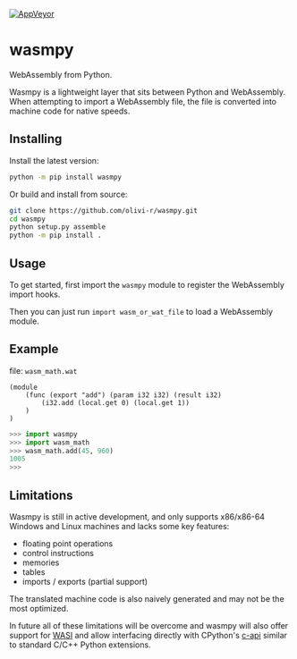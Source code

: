 [![AppVeyor](https://img.shields.io/appveyor/build/olivi-r/wasmpy)](https://ci.appveyor.com/project/olivi-r/wasmpy)

# wasmpy
WebAssembly from Python.

Wasmpy is a lightweight layer that sits between Python and WebAssembly. When attempting to import a WebAssembly file, the file is converted into machine code for native speeds.

## Installing
Install the latest version:

```sh
python -m pip install wasmpy
```

Or build and install from source:

```sh
git clone https://github.com/olivi-r/wasmpy.git
cd wasmpy
python setup.py assemble
python -m pip install .
```

## Usage
To get started, first import the `wasmpy` module to register the WebAssembly import hooks.

Then you can just run `import wasm_or_wat_file` to load a WebAssembly module.

## Example
file: `wasm_math.wat`
```webassembly
(module
    (func (export "add") (param i32 i32) (result i32)
        (i32.add (local.get 0) (local.get 1))
    )
)
```

```python
>>> import wasmpy
>>> import wasm_math
>>> wasm_math.add(45, 960)
1005
>>>
```

## Limitations
Wasmpy is still in active development, and only supports x86/x86-64 Windows and Linux machines and lacks some key features:
- floating point operations
- control instructions
- memories
- tables
- imports / exports (partial support)

The translated machine code is also naively generated and may not be the most optimized.

In future all of these limitations will be overcome and wasmpy will also offer support for [WASI](https://wasi.dev) and allow interfacing directly with CPython's [c-api](https://docs.python.org/3/c-api/index.html) similar to standard C/C++ Python extensions.
